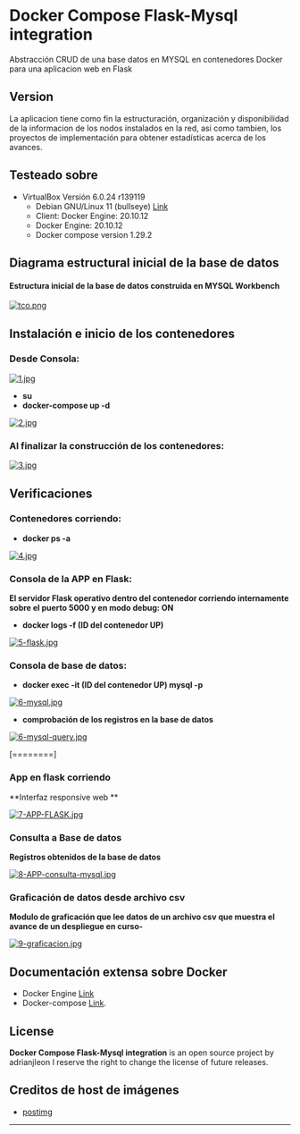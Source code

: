 # Docker Compose Flask-Mysql integration

Abstracción CRUD de una base datos en MYSQL en contenedores  Docker para una aplicacion web en Flask


## Version 

La aplicacion tiene como fin la estructuración, organización y disponibilidad de la informacion de los nodos instalados en la red, asi como tambien, los proyectos de implementación para obtener estadísticas acerca de los avances.


## Testeado sobre

- VirtualBox Versión 6.0.24 r139119 
  - Debian GNU/Linux 11 (bullseye) [Link](https://www.debian.org/download "Link")
  - Client: Docker Engine: 20.10.12
  - Docker Engine:          20.10.12
  - Docker compose version 1.29.2

## Diagrama estructural inicial de la base de datos 

#### Estructura inicial de la base de datos construida en MYSQL Workbench

[![tco.png](https://i.postimg.cc/bv6kygV5/tco.png)](https://postimg.cc/yJZknmHh)

## Instalación e inicio de los contenedores

### Desde Consola:
[![1.jpg](https://i.postimg.cc/ydhQpFr8/1.jpg)](https://postimg.cc/XGJkpybR)

- **su**
- **docker-compose up -d**

[![2.jpg](https://i.postimg.cc/Qxd4SKgj/2.jpg)](https://postimg.cc/QVvJdtnz)

### Al finalizar la construcción de los contenedores:

[![3.jpg](https://i.postimg.cc/qqkmPz9X/3.jpg)](https://postimg.cc/XGzcF7Np)



## Verificaciones

### Contenedores corriendo:

- **docker ps -a**

[![4.jpg](https://i.postimg.cc/VvD7mzwy/4.jpg)](https://postimg.cc/SYYLGFjV)



### Consola de la APP en Flask:

**El servidor Flask operativo dentro del contenedor corriendo internamente sobre el puerto 5000 y en modo debug: ON**

- **docker logs -f (ID del contenedor UP)**

[![5-flask.jpg](https://i.postimg.cc/v8z2WtVP/5-flask.jpg)](https://postimg.cc/V5JFwM4M)

### Consola de base de datos:

- **docker exec -it (ID del contenedor UP) mysql -p**

[![6-mysql.jpg](https://i.postimg.cc/qRrQKNMV/6-mysql.jpg)](https://postimg.cc/5HPwdNCn)

- **comprobación de los registros en la base de datos**

[![6-mysql-query.jpg](https://i.postimg.cc/L6vhcTCg/6-mysql-query.jpg)](https://postimg.cc/7fGx7gyq)


[========]

### App en flask corriendo

**Interfaz responsive web **

[![7-APP-FLASK.jpg](https://i.postimg.cc/bwG6fXFM/7-APP-FLASK.jpg)](https://postimg.cc/FY4b06vg)

### Consulta a Base de datos

**Registros obtenidos de la base de datos**

[![8-APP-consulta-mysql.jpg](https://i.postimg.cc/BQ7hzZNH/8-APP-consulta-mysql.jpg)](https://postimg.cc/crYMgSpL)


### Graficación de datos desde archivo csv

**Modulo de graficación que lee datos de un archivo csv que muestra el avance de un despliegue en curso-**

[![9-graficacion.jpg](https://i.postimg.cc/0NDcrYv0/9-graficacion.jpg)](https://postimg.cc/4K4zShmY)

## Documentación extensa sobre Docker
- Docker Engine [Link](https://docs.docker.com/engine/install/debian/)
- Docker-compose [Link](https://docs.docker.com/compose/install/).


## License

**Docker Compose Flask-Mysql integration**  is an open source project by adrianjleon
I  reserve the right to change the license of future releases.



## Creditos de host de imágenes

- [postimg](https://postimg.cc/)
******
